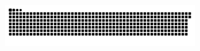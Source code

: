 <picture>
  <source media="(prefers-color-scheme: dark)" srcset="https://raw.githubusercontent.com/MarineHakobyan/MarineHakobyan/9ff6e197b75f6b7e21cb9a4720a89f0a8d5744f6/github-contribution-grid-snake-dark.svg" />
  <source media="(prefers-color-scheme: light)" srcset="https://raw.githubusercontent.com/MarineHakobyan/MarineHakobyan/9ff6e197b75f6b7e21cb9a4720a89f0a8d5744f6/github-contribution-grid-snake.svg" />
  <img alt="github-snake" src="https://raw.githubusercontent.com/MarineHakobyan/MarineHakobyan/9ff6e197b75f6b7e21cb9a4720a89f0a8d5744f6/github-contribution-grid-snake-dark.svg" />
</picture>
